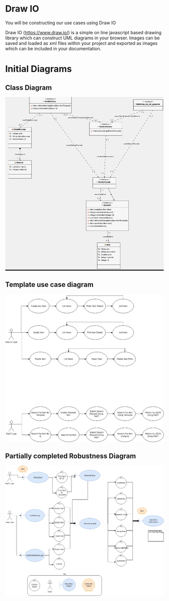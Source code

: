 
# Draw IO

You will be constructing our use cases using Draw IO

Draw IO (https://www.draw.io/) is a simple on line javascript based drawing library which can construct UML diagrams in your browser. 
Images can be saved and loaded as xml files within your project and exported as images which can be included in your documentation.

# Initial Diagrams

## Class Diagram

![alt text](../uml/images/exampleprojectClassDiagram.png "Figure exampleprojectClassDiagram.png")

## Template use case diagram

![alt text](../uml/drawio/exampleproject-usecase-drawio.png "Figure exampleproject-usecase-drawio.png")

## Partially completed Robustness Diagram 

![alt text](../uml/drawio/exampleproject-robustness-diagram-drawio-PARTIAL.png "Figure exampleproject-robustness-diagram-drawio-PARTIAL.png")

